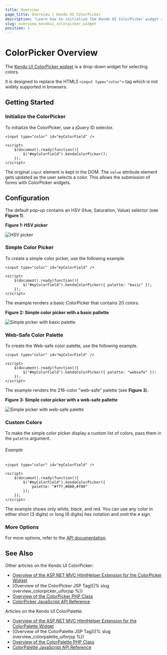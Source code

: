 ```yaml
---
title: Overview
page_title: Overview | Kendo UI ColorPicker
description: "Learn how to initialize the Kendo UI ColorPicker widget and configure its options."
slug: overview_kendoui_colorpicker_widget
position: 1
---
```


# ColorPicker Overview

The [Kendo UI ColorPicker widget](http://demos.telerik.com/kendo-ui/colorpicker/index) is a drop-down widget for selecting colors.

It is designed to replace the HTML5 `<input type="color">` tag which is not widely supported in browsers.

## Getting Started

### Initialize the ColorPicker

To initialize the ColorPicker, use a jQuery ID selector.

    <input type="color" id="myColorField" />

    <script>
        $(document).ready(function(){
            $("#myColorField").kendoColorPicker();
        });
    </script>

The original `input` element is kept in the DOM. The `value` attribute element gets updated as the user selects a color. This allows the submission of forms with ColorPicker widgets.

## Configuration

The default pop-up contains an HSV (Hue, Saturation, Value) selector (see **Figure 1**).

**Figure 1: HSV picker**

![HSV picker](/controls/editors/colorpicker/hsv-dropdown.png)

### Simple Color Picker

To create a simple color picker, use the following example.

    <input type="color" id="myColorField" />

    <script>
        $(document).ready(function(){
            $("#myColorField").kendoColorPicker({ palette: "basic" });
        });
    </script>

The example renders a basic ColorPicker that contains 20 colors.

**Figure 2: Simple color picker with a basic pallette**

![Simple picker with basic palette](/controls/editors/colorpicker/simple-basic.png)

### Web-Safe Color Palette

To create the Web-safe color palette, use the following example.

    <input type="color" id="myColorField" />

    <script>
        $(document).ready(function(){
            $("#myColorField").kendoColorPicker({ palette: "websafe" });
        });
    </script>

The example renders the 216-color "web-safe" palette (see **Figure 3**).

**Figure 3: Simple color picker with a web-safe pallette**

![Simple picker with web-safe palette](/controls/editors/colorpicker/simple-web.png)

### Custom Colors

To make the simple color picker display a custom list of colors, pass them in the `palette` argument.

###### Example

    <input type="color" id="myColorField" />

    <script>
        $(document).ready(function(){
            $("#myColorField").kendoColorPicker({
                palette: "#fff,#000,#f00"
            });
        });
    </script>

The example shows only white, black, and red. You can use any color in either short (3 digits) or long (6 digits) hex notation and omit the `#` sign.

### More Options

For more options, refer to the [API documentation](/api/javascript/color).

## See Also

Other articles on the Kendo UI ColorPicker:

* [Overview of the ASP.NET MVC HtmlHelper Extension for the ColorPicker Widget](http://docs.telerik.com/aspnet-mvc/helpers/colorpicker/overview)
* [Overview of the ColorPicker JSP Tag]({% slug overview_colorpicker_uiforjsp %})
* [Overview of the ColorPicker PHP Class](/php/widgets/colorpicker/overview)
* [ColorPicker JavaScript API Reference](/api/javascript/ui/colorpicker)

Articles on the Kendo UI ColorPalette:

* [Overview of the ASP.NET MVC HtmlHelper Extension for the ColorPalette Widget](http://docs.telerik.com/aspnet-mvc/helpers/colorpalette/overview)
* [Overview of the ColorPalette JSP Tag]({% slug overview_colorpalette_uiforjsp %})
* [Overview of the ColorPalette PHP Class](/php/widgets/colorpalette/overview)
* [ColorPalette JavaScript API Reference](/api/javascript/ui/colorpalette)
